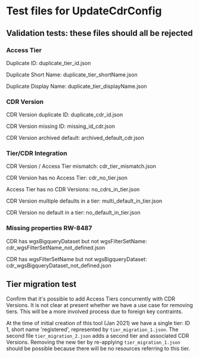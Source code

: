 # Test files for UpdateCdrConfig

## Validation tests: these files should all be rejected

### Access Tier

Duplicate ID: duplicate_tier_id.json

Duplicate Short Name: duplicate_tier_shortName.json

Duplicate Display Name: duplicate_tier_displayName.json

### CDR Version

CDR Version duplicate ID: duplicate_cdr_id.json

CDR Version missing ID: missing_id_cdr.json

CDR Version archived default: archived_default_cdr.json

### Tier/CDR Integration

CDR Version / Access Tier mismatch: cdr_tier_mismatch.json

CDR Version has no Access Tier: cdr_no_tier.json

Access Tier has no CDR Versions: no_cdrs_in_tier.json

CDR Version multiple defaults in a tier: multi_default_in_tier.json

CDR Version no default in a tier: no_default_in_tier.json

### Missing properties RW-8487

CDR has wgsBigqueryDataset but not wgsFilterSetName: cdr_wgsFilterSetName_not_defined.json

CDR has wgsFilterSetName but not wgsBigqueryDataset: cdr_wgsBigqueryDataset_not_defined.json

## Tier migration test

Confirm that it's possible to add Access Tiers concurrently with CDR Versions. It is not clear at
present whether we have a use case for removing tiers. This will be a more involved process due to
foreign key contraints.

At the time of initial creation of this tool (Jan 2021) we have a single tier: ID 1, short name
'registered', represented by `tier_migration_1.json`. The second file `tier_migration_2.json`
adds a second tier and associated CDR Versions. Removing the new tier by re-applying
`tier_migration_1.json` should be possible because there will be no resources referring to this
tier. 